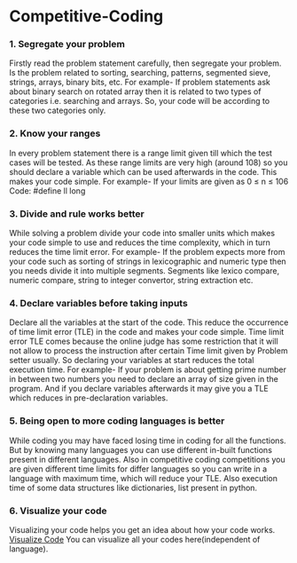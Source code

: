 # Competitive-Coding

### 1.	Segregate your problem

Firstly read the problem statement carefully, then segregate your problem. Is the problem related to sorting, searching, patterns, segmented sieve, strings, arrays, binary bits, etc.
For example- If problem statements ask about binary search on rotated array then it is related to two types of categories i.e. searching and arrays. So, your code will be according to these two categories only.


### 2.	Know your ranges

In every problem statement there is a range limit given till which the test cases will be tested. As these range limits are very high (around 108) so you should declare a variable which can be used afterwards in the code. This makes your code simple.
For example- If your limits are given as 
 0 ≤ n ≤ 106                                              
Code: #define ll long 

### 3.	Divide and rule works better

While solving a problem divide your code into smaller units which makes your code simple to use and reduces the time complexity, which in turn reduces the time limit error.
For example- If the problem expects more from your code such as sorting of strings in lexicographic and numeric type then you needs divide it into multiple segments. Segments like lexico compare, numeric compare, string to integer convertor, string extraction etc.

### 4.	Declare variables before taking inputs

Declare all the variables at the start of the code. This reduce the occurrence of time limit error (TLE) in the code and makes your code simple. Time limit error TLE comes because the online judge has some restriction that it will not allow to process the instruction after certain Time limit given by Problem setter usually. So declaring your variables at start reduces the total execution time.
For example- If your problem is about getting prime number in between two numbers you need to declare an array of size given in the program. And if you declare variables afterwards it may give you a TLE which reduces in pre-declaration variables. 

### 5.	Being open to more coding languages is better

While coding you may have faced losing time in coding for all the functions. But by knowing many languages you can use different in-built functions present in different languages. Also in competitive coding competitions you are given different time limits for differ languages so you can write in a language with maximum time, which will reduce your TLE. Also execution time of some data structures like dictionaries, list present in python.

### 6. Visualize your code

Visualizing your code helps you get an idea about how your code works.
<a href="http://www.pythontutor.com/visualize.html#mode=edit"> Visualize Code</a>
You can visualize all your codes here(independent of language).

